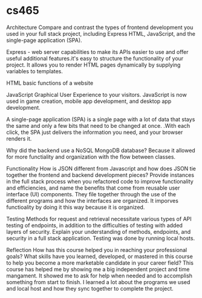 # cs465
Architecture
Compare and contrast the types of frontend development you used in your full stack project, including Express HTML, JavaScript, and the single-page application (SPA).

Express - web server capabilities to make its APIs easier to use and offer useful additional features.it's easy to structure the functionality of your project.
It allows you to render HTML pages dynamically by supplying variables to templates. 

HTML basic functions of a website

JavaScript  Graphical User Experience to your visitors.
JavaScript is now used in game creation, mobile app development, and desktop app development.

A single-page application (SPA) is a single page  with a lot of data that stays the same and only a few bits that need to be changed at once.
.With each click, the SPA just delivers the information you need, and your browser renders it. 

Why did the backend use a NoSQL MongoDB database?
Because it allowed for more functiality and organization with the flow between classes. 

Functionality
How is JSON different from Javascript and how does JSON tie together the frontend and backend development pieces?
Provide instances in the full stack process when you refactored code to improve functionality and efficiencies, and name the benefits that come from reusable user interface (UI) components.
They file together through the use of the different programs and how the interfaces are organized. It imporves functioality by doing it this way because it is organized.

Testing
Methods for request and retrieval necessitate various types of API testing of endpoints, in addition to the difficulties of testing with added layers of security. Explain your understanding of methods, endpoints, and security in a full stack application.
Testing was done by running local hosts. 

Reflection
How has this course helped you in reaching your professional goals? What skills have you learned, developed, or mastered in this course to help you become a more marketable candidate in your career field?
  This course has helped me by showing me a big independent project and time mangament. It showed me to ask for help when needed and to accomplish something from start to finish. I learned a lot about the programs we used and local host and how they sync together to complete the project. 
